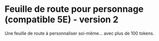 # Feuille de route pour personnage (compatible 5E) - version 2
Une feuille de route à personnaliser soi-même... avec plus de 100 tokens.
